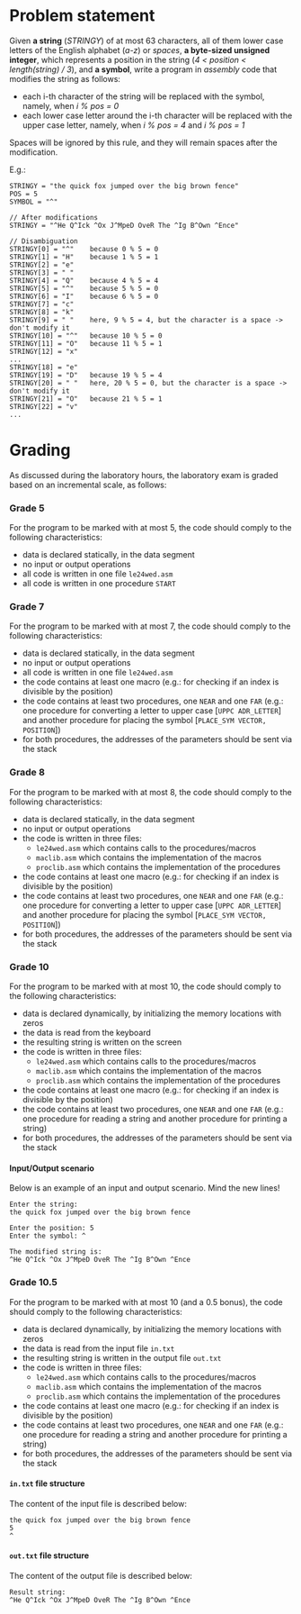 # Problem statement

Given **a string** (*STRINGY*) of at most 63 characters, all of them lower case letters of the English alphabet (*a-z*) or *spaces*, **a byte-sized unsigned integer**, which represents a position in the string (*4 < position < length(string) / 3*), and **a symbol**, write a program in *assembly* code that modifies the string as follows:

- each i-th character of the string will be replaced with the symbol, namely, when *i % pos = 0*
- each lower case letter around the i-th character will be replaced with the upper case letter, namely, when *i % pos = 4* and *i % pos = 1*

Spaces will be ignored by this rule, and they will remain spaces after the modification.

E.g.:

```
STRINGY = "the quick fox jumped over the big brown fence"
POS = 5
SYMBOL = "^"

// After modifications
STRINGY = "^He Q^Ick ^Ox J^MpeD OveR The ^Ig B^Own ^Ence"

// Disambiguation
STRINGY[0] = "^"    because 0 % 5 = 0
STRINGY[1] = "H"    because 1 % 5 = 1
STRINGY[2] = "e"    
STRINGY[3] = " "    
STRINGY[4] = "Q"    because 4 % 5 = 4
STRINGY[5] = "^"    because 5 % 5 = 0
STRINGY[6] = "I"    because 6 % 5 = 0
STRINGY[7] = "c"
STRINGY[8] = "k"
STRINGY[9] = " "    here, 9 % 5 = 4, but the character is a space -> don't modify it
STRINGY[10] = "^"   because 10 % 5 = 0
STRINGY[11] = "O"   because 11 % 5 = 1
STRINGY[12] = "x"
...
STRINGY[18] = "e"
STRINGY[19] = "D"   because 19 % 5 = 4
STRINGY[20] = " "   here, 20 % 5 = 0, but the character is a space -> don't modify it
STRINGY[21] = "O"   because 21 % 5 = 1
STRINGY[22] = "v"
...
```

# Grading

As discussed during the laboratory hours, the laboratory exam is graded based on an incremental scale, as follows:

### Grade 5
For the program to be marked with at most 5, the code should comply to the following characteristics:

- data is declared statically, in the data segment
- no input or output operations
- all code is written in one file `le24wed.asm`
- all code is written in one procedure `START`

### Grade 7
For the program to be marked with at most 7, the code should comply to the following characteristics:

- data is declared statically, in the data segment
- no input or output operations
- all code is written in one file `le24wed.asm`
- the code contains at least one macro (e.g.: for checking if an index is divisible by the position)
- the code contains at least two procedures, one `NEAR` and one `FAR` (e.g.: one procedure for converting a letter to upper case [`UPPC ADR_LETTER`] and another procedure for placing the symbol [`PLACE_SYM VECTOR, POSITION`])
- for both procedures, the addresses of the parameters should be sent via the stack

### Grade 8
For the program to be marked with at most 8, the code should comply to the following characteristics:

- data is declared statically, in the data segment
- no input or output operations
- the code is written in three files:
    - `le24wed.asm` which contains calls to the procedures/macros
    - `maclib.asm` which contains the implementation of the macros
    - `proclib.asm` which contains the implementation of the procedures
- the code contains at least one macro (e.g.: for checking if an index is divisible by the position)
- the code contains at least two procedures, one `NEAR` and one `FAR` (e.g.: one procedure for converting a letter to upper case [`UPPC ADR_LETTER`] and another procedure for placing the symbol [`PLACE_SYM VECTOR, POSITION`])
- for both procedures, the addresses of the parameters should be sent via the stack

### Grade 10
For the program to be marked with at most 10, the code should comply to the following characteristics:

- data is declared dynamically, by initializing the memory locations with zeros
- the data is read from the keyboard
- the resulting string is written on the screen
- the code is written in three files:
    - `le24wed.asm` which contains calls to the procedures/macros
    - `maclib.asm` which contains the implementation of the macros
    - `proclib.asm` which contains the implementation of the procedures
- the code contains at least one macro (e.g.: for checking if an index is divisible by the position)
- the code contains at least two procedures, one `NEAR` and one `FAR` (e.g.: one procedure for reading a string and another procedure for printing a string)
- for both procedures, the addresses of the parameters should be sent via the stack

#### Input/Output scenario
Below is an example of an input and output scenario. Mind the new lines!

```
Enter the string:
the quick fox jumped over the big brown fence

Enter the position: 5 
Enter the symbol: ^

The modified string is:
^He Q^Ick ^Ox J^MpeD OveR The ^Ig B^Own ^Ence
```

### Grade 10.5
For the program to be marked with at most 10 (and a 0.5 bonus), the code should comply to the following characteristics:

- data is declared dynamically, by initializing the memory locations with zeros
- the data is read from the input file `in.txt`
- the resulting string is written in the output file `out.txt`
- the code is written in three files:
    - `le24wed.asm` which contains calls to the procedures/macros
    - `maclib.asm` which contains the implementation of the macros
    - `proclib.asm` which contains the implementation of the procedures
- the code contains at least one macro (e.g.: for checking if an index is divisible by the position)
- the code contains at least two procedures, one `NEAR` and one `FAR` (e.g.: one procedure for reading a string and another procedure for printing a string)
- for both procedures, the addresses of the parameters should be sent via the stack

#### `in.txt` file structure
The content of the input file is described below:

```
the quick fox jumped over the big brown fence
5
^
```

#### `out.txt` file structure
The content of the output file is described below:

```
Result string:
^He Q^Ick ^Ox J^MpeD OveR The ^Ig B^Own ^Ence
```